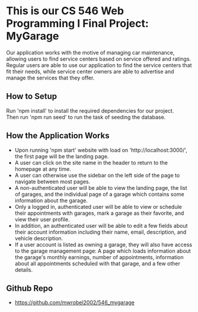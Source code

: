 # This is our CS 546 Web Programming I Final Project: MyGarage
Our application works with the motive of managing car maintenance, allowing users to find service centers based on service offered and ratings. Regular users are able to use our application to find the service centers that fit their needs, while service center owners are able to advertise and manage the services that they offer.

## How to Setup
Run 'npm install' to install the required dependencies for our project.  
Then run 'npm run seed' to run the task of seeding the database.

## How the Application Works
- Upon running 'npm start' website with load on 'http://localhost:3000/', the first page will be the landing page.
- A user can click on the site name in the header to return to the homepage at any time.
- A user can otherwise use the sidebar on the left side of the page to navigate between most pages.
- A non-authenticated user will be able to view the landing page, the list of garages, and the individual page of a garage which contains some information about the garage.
- Only a logged in, authenticated user will be able to view or schedule their appointments with garages, mark a garage as their favorite, and view their user profile. 
- In addition, an authenticated user will be able to edit a few fields about their account information including their name, email, description, and vehicle description.
- If a user account is listed as owning a garage, they will also have access to the garage management page: A page which loads information about the garage's monthly earnings, number of appointments, information about all appointments scheduled with that garage, and a few other details.

## Github Repo
- https://github.com/mwrobel2002/546_mygarage
